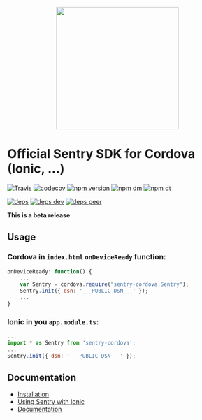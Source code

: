 <p align="center">
    <a href="https://sentry.io" target="_blank" align="center">
        <img src="https://sentry-brand.storage.googleapis.com/sentry-logo-black.png" width="280">
    </a>
<br/>
    <h1>Official Sentry SDK for Cordova (Ionic, ...)</h1>
</p>

[![Travis](https://img.shields.io/travis/getsentry/sentry-cordova.svg?maxAge=2592000)](https://travis-ci.org/getsentry/sentry-cordova)
[![codecov](https://codecov.io/gh/getsentry/sentry-cordova/branch/master/graph/badge.svg)](https://codecov.io/gh/getsentry/sentry-cordova)
[![npm version](https://img.shields.io/npm/v/sentry-cordova.svg)](https://www.npmjs.com/package/sentry-cordova)
[![npm dm](https://img.shields.io/npm/dm/sentry-cordova.svg)](https://www.npmjs.com/package/sentry-cordova)
[![npm dt](https://img.shields.io/npm/dt/sentry-cordova.svg)](https://www.npmjs.com/package/sentry-cordova)

[![deps](https://david-dm.org/getsentry/sentry-cordova/status.svg)](https://david-dm.org/getsentry/sentry-cordova?view=list)
[![deps dev](https://david-dm.org/getsentry/sentry-cordova/dev-status.svg)](https://david-dm.org/getsentry/sentry-cordova?type=dev&view=list)
[![deps peer](https://david-dm.org/getsentry/sentry-cordova/peer-status.svg)](https://david-dm.org/getsentry/sentry-cordova?type=peer&view=list)

**This is a beta release**

## Usage

### Cordova in `index.html` `onDeviceReady` function:

```javascript
onDeviceReady: function() {
    ...
    var Sentry = cordova.require("sentry-cordova.Sentry");
    Sentry.init({ dsn: '___PUBLIC_DSN___' });
    ...
}
```

### Ionic in you `app.module.ts`:

```javascript
...
import * as Sentry from 'sentry-cordova';
...
Sentry.init({ dsn: '___PUBLIC_DSN___' });
```

## Documentation

* [Installation](https://docs.sentry.io/clients/cordova/#installation)
* [Using Sentry with Ionic](https://docs.sentry.io/clients/cordova/ionic/)
* [Documentation](https://docs.sentry.io/clients/cordova/)
